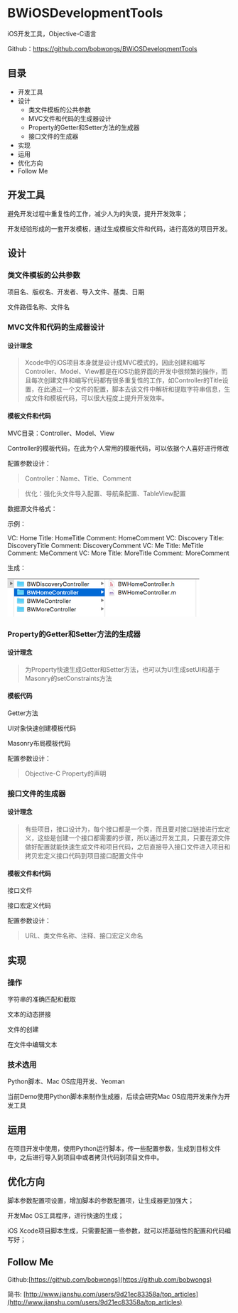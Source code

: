 # BWiOSDevelopmentTools
iOS开发工具，Objective-C语言

Github：https://github.com/bobwongs/BWiOSDevelopmentTools

## 目录

- 开发工具
- 设计
  - 类文件模板的公共参数
  - MVC文件和代码的生成器设计
  - Property的Getter和Setter方法的生成器
  - 接口文件的生成器
- 实现
- 运用
- 优化方向
- Follow Me

## 开发工具

避免开发过程中重复性的工作，减少人为的失误，提升开发效率；

开发经验形成的一套开发模板，通过生成模板文件和代码，进行高效的项目开发。

## 设计

### 类文件模板的公共参数

项目名、版权名、开发者、导入文件、基类、日期

文件路径名称、文件名

### MVC文件和代码的生成器设计

#### 设计理念

> Xcode中的iOS项目本身就是设计成MVC模式的，因此创建和编写Controller、Model、View都是在iOS功能界面的开发中很频繁的操作，而且每次创建文件和编写代码都有很多重复性的工作，如Controller的Title设置，在此通过一个文件的配置，脚本去该文件中解析和提取字符串信息，生成文件和模板代码，可以很大程度上提升开发效率。

#### 模板文件和代码

MVC目录：Controller、Model、View

Controller的模板代码，在此为个人常用的模板代码，可以依据个人喜好进行修改

配置参数设计：

> Controller：Name、Title、Comment

> 优化：强化头文件导入配置、导航条配置、TableView配置

数据源文件格式：

示例：

VC: Home Title: HomeTitle Comment: HomeComment
VC: Discovery Title: DiscoveryTitle Comment: DiscoveryComment
VC: Me Title: MeTitle Comment: MeComment
VC: More Title: MoreTitle Comment: MoreComment

生成：

![image0](Readme/image0.png)

### Property的Getter和Setter方法的生成器

#### 设计理念

> 为Property快速生成Getter和Setter方法，也可以为UI生成setUI和基于Masonry的setConstraints方法

#### 模板代码

Getter方法

UI对象快速创建模板代码

Masonry布局模板代码

配置参数设计：

> Objective-C Property的声明

### 接口文件的生成器

#### 设计理念

> 有些项目，接口设计为，每个接口都是一个类，而且要对接口链接进行宏定义，这些是创建一个接口都需要的步骤，所以通过开发工具，只要在源文件做好配置就能快速生成文件和项目代码，之后直接导入接口文件进入项目和拷贝宏定义接口代码到项目接口配置文件中

#### 模板文件和代码

接口文件

接口宏定义代码

配置参数设计：

> URL、类文件名称、注释、接口宏定义命名

## 实现

### 操作

字符串的准确匹配和截取

文本的动态拼接

文件的创建

在文件中编辑文本

### 技术选用

Python脚本、Mac OS应用开发、Yeoman

当前Demo使用Python脚本来制作生成器，后续会研究Mac OS应用开发来作为开发工具

## 运用

在项目开发中使用，使用Python运行脚本，传一些配置参数，生成到目标文件中，之后进行导入到项目中或者拷贝代码到项目文件中。

## 优化方向

脚本参数配置项设置，增加脚本的参数配置项，让生成器更加强大；

开发Mac OS工具程序，进行快速的生成；

iOS Xcode项目脚本生成，只需要配置一些参数，就可以把基础性的配置和代码编写好；

## Follow Me

Github:[https://github.com/bobwongs](https://github.com/bobwongs)

简书: [http://www.jianshu.com/users/9d21ec83358a/top_articles](http://www.jianshu.com/users/9d21ec83358a/top_articles)